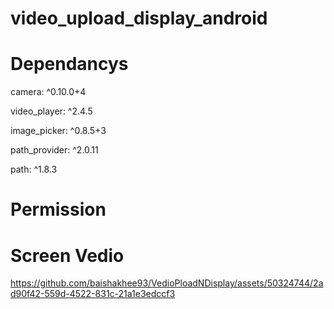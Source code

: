 # video_upload_display_android

# Dependancys
  camera: ^0.10.0+4
  
  video_player: ^2.4.5
  
  image_picker: ^0.8.5+3
  
  path_provider: ^2.0.11
  
  path: ^1.8.3

# Permission

 <uses-permission android:name="android.permission.CAMERA"/>
  
 <uses-permission android:name="android.permission.RECORD_AUDIO"/>
    
<uses-permission android:name="android.permission.WRITE_EXTERNAL_STORAGE"/>
    
<uses-permission android:name="android.permission.READ_EXTERNAL_STORAGE"/>

# Screen Vedio

https://github.com/baishakhee93/VedioPloadNDisplay/assets/50324744/2ad90f42-559d-4522-831c-21a1e3edccf3

